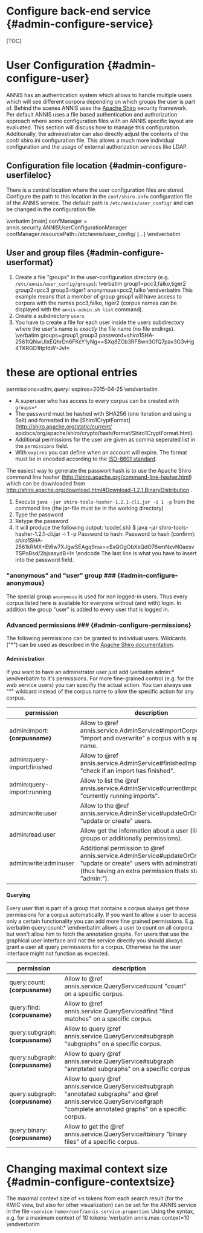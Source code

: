 Configure back-end service {#admin-configure-service}
==========================

[TOC]

User Configuration {#admin-configure-user}
==================

ANNIS has an authentication system which allows to handle multiple users
which will see different corpora depending on which groups the user is part
of. Behind the scenes ANNIS uses the [Apache Shiro](http://shiro.apache.org/
) security framework. Per default ANNIS uses a file based authentication and
authorization approach where some configuration files with an ANNIS specific
layout are evaluated. This section will discuss how to manage this configuration.
Additionally, the administrator can also directly adjust the contents of the conf/
shiro.ini configuration file. This allows a much more individual configuration
and the usage of external authorization services like LDAP.

Configuration file location {#admin-configure-userfileloc}
---------------------------

There is a central location where the user configuration files are stored.
Configure the path to this location in the `conf/shiro.info` configuration file of
the ANNIS service. The default path is `/etc/annis/user_config/` and
can be changed in the configuration file.

\verbatim
[main]
confManager = annis.security.ANNISUserConfigurationManager
confManager.resourcePath=/etc/annis/user_config/
[...]
\endverbatim

User and group files {#admin-configure-userformat}
--------------------

1. Create a file "groups" in the user-configuration directory (e.g. `/etc/annis/user_config/groups`):
\verbatim
group1=pcc3,falko,tiger2
group2=pcc3
group3=tiger1
anonymous=pcc2,falko
\endverbatim
This example means that a member of group group1 will have access to
corpora with the names pcc3,falko, tiger2 (corpus names can be displayed
with the `annis-admin.sh list` command).
2. Create a subdirectory `users`
3. You have to create a file for each user inside the users subdirectory where
the user's name is *exactly* the file name (no file endings).
\verbatim
groups=group1,group3
password=$shiro1$SHA-256$1$tQNwUIxEQhrDn6FKcY1yNg==$Xq8ZCb3RFBwn3GfQ7pav3G3vHg4TKRGD1ItpfdW+JvI=
# these are optional entries
permissions=adm:*,query:*
expires=2015-04-25
\endverbatim
  - A superuser who has access to every corpus can be created with `groups=*`
  - The password must be hashed with SHA256 (one iteration and using a Salt) and formatted in the [Shiro1CryptFormat](http://shiro.apache.org/static/current/
apidocs/org/apache/shiro/crypto/hash/format/Shiro1CryptFormat.html).
  - Additional permissions for the user are given as comma seperated list in the `permissions` field.
  - With `expires` you can define when an account will expire. The format must be in encoded according to the [ISO-8601 standard](http://en.wikipedia.org/wiki/ISO_8601).

  The easiest way to generate the passwort hash is to use the
Apache Shiro command line hasher (http://shiro.apache.org/command-line-hasher.html) which can be downloaded from http://shiro.apache.org/download.html#Download-1.2.1.BinaryDistribution .

  1. Execute `java -jar shiro-tools-hasher-1.2.1-cli.jar -i 1 -p` from the
command line (the jar-file must be in the working directory)
  2. Type the password
  3. Retype the password
  4. It will produce the following output:
  \code{.sh}
$ java -jar shiro-tools-hasher-1.2.1-cli.jar -i 1 -p
Password to hash: 
Password to hash (confirm): 
$shiro1$SHA-256$1$kRMX+Et6w7XJgwSEAgq9nw==$sQOgObXsQdO76wnNxvN0aesvTSPoBsd/2bjxasydB+I=
  \endcode
  The last line is what you have to insert into the password field.

### "anonymous" and "user" group ### {#admin-configure-anonymous}

The special group `anonymous` is used for non logged-in users. Thus every corpus listed here is available for everyone without (and with) login. In addition the group "user" is added to
every user that is logged in.

### Advanced permissions ### {#admin-configure-permissions}

The following permissions can be granted to individual users. Wildcards ("*") can be used
as described in the [Apache Shiro documentation](https://shiro.apache.org/permissions.html).

#### Administration ####

If you want to have an adminstrator user just add
\verbatim
admin:*
\endverbatim
to it's permissions. For more fine-grained control (e.g. for the web service users) you can specifiy the actual action. You can always use "*" wildcard instead of the corpus name to allow the specific action for any corpus.

permission               | description 
-------------------------|-------------
admin:import:<b>{corpusname}</b> | Allow to @ref annis.service.AdminService#importCorpus "import and overwrite" a corpus with a specific name.
admin:query-import:finished | Allow to @ref annis.service.AdminService#finishedImport "check if an import has finished".
admin:query-import:running | Allow to list the @ref annis.service.AdminService#currentImports "currently running imports".
admin:write:user | Allow to the @ref annis.service.AdminService#updateOrCreateUser "update or create" users.
admin:read:user | Allow get the information about a user (like groups or additionally permissions).
admin:write:adminuser | Additional permission to @ref annis.service.AdminService#updateOrCreateUser "update or create" users with adminstration rights (thus having an extra permission thats starts "admin:").


#### Querying ####

Every user that is part of a group that contains a corpus always get these permissions for a corpus automatically. If you want to allow a user to access only a certain functionality 
you can add more fine grained permissions. E.g.
\verbatim
query:count:*
\endverbatim
allows a user to count on all corpora but won't allow him to fetch the annotation graphs. For users that use the graphical user interface and not the service directly you should always grant a user all query permissions for a corpus. Otherwise he the user interface might not function as expected.

permission               | description 
-------------------------|-------------
query:count:<b>{corpusname}</b> | Allow to @ref annis.service.QueryService#count "count" on a specific corpus.
query:find:<b>{corpusname}</b>  | Allow to @ref annis.service.QueryService#find "find matches" on a specific corpus.
query:subgraph:<b>{corpusname}</b>  | Allow to query @ref annis.service.QueryService#subgraph "subgraphs" on a specific corpus.
query:subgraph:<b>{corpusname}</b>  | Allow to query @ref annis.service.QueryService#subgraph "annptated subgraphs" on a specific corpus
query:subgraph:<b>{corpusname}</b>  | Allow to query @ref annis.service.QueryService#subgraph "annotated subgraphs" and @ref annis.service.QueryService#graph "complete annotated graphs" on a specific corpus.
query:binary:<b>{corpusname}</b>  | Allow to get the  @ref annis.service.QueryService#binary "binary files" of a specific corpus.

Changing maximal context size {#admin-configure-contextsize}
=============================

The maximal context size of ±n tokens from each search result (for the KWIC
view, but also for other visualization) can be set for the ANNIS service in the file
`<service-home>/conf/annis-service.properties` Using the syntax, e.g. for a
maximum context of 10 tokens:
\verbatim
annis.max-context=10
\endverbatim
